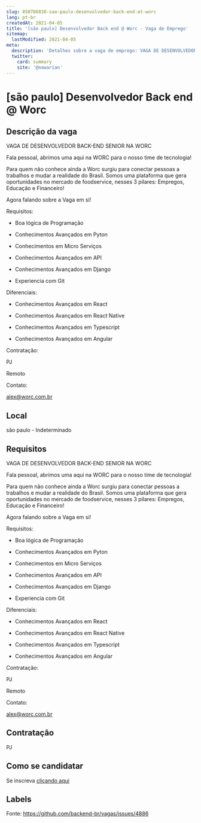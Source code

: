 ```yaml
---
slug: 850786838-sao-paulo-desenvolvedor-back-end-at-worc
lang: pt-br
createdAt: 2021-04-05
title: '[são paulo] Desenvolvedor Back end @ Worc - Vaga de Emprego'
sitemap:
  lastModified: 2021-04-05
meta:
  description: 'Detalhes sobre a vaga de emprego: VAGA DE DESENVOLVEDOR BACK-END SENIOR NA WORC  Fala pessoal, abrimos uma aqui na WORC para o nosso time de tecnologia!   Para quem não conhece ainda a Worc surgiu para conectar pessoas a trabalhos e mudar a realidade do Brasil. Somos uma plataforma que gera oportunidades no mercado de foodservice, nesses 3 pilares: Empregos, Educação e Financeiro!   Agora falando sobre a Vaga em si!  Requisitos:  - Boa lógica de Programação - Conhecimentos Avançados em Pyton - Conhecimentos em Micro Serviços - Conhecimentos Avançados em API - Conhecimentos Avançados em Django - Experiencia com Git  Diferenciais:  - Conhecimentos Avançados em React - Conhecimentos Avançados em React Native - Conhecimentos Avançados em Typescript - Conhecimentos Avançados em Angular  Contratação: PJ Remoto  Contato: alex@worc.com.br'
  twitter:
    card: summary
    site: '@nawarian'
---
```


# [são paulo] Desenvolvedor Back end @ Worc

## Descrição da vaga

VAGA DE DESENVOLVEDOR BACK-END SENIOR NA WORC



Fala pessoal, abrimos uma aqui na WORC para o nosso time de tecnologia! 



Para quem não conhece ainda a Worc surgiu para conectar pessoas a trabalhos e mudar a realidade do Brasil. Somos uma plataforma que gera oportunidades no mercado de foodservice, nesses 3 pilares: Empregos, Educação e Financeiro! 



Agora falando sobre a Vaga em si!



Requisitos:



- Boa lógica de Programação

- Conhecimentos Avançados em Pyton

- Conhecimentos em Micro Serviços

- Conhecimentos Avançados em API

- Conhecimentos Avançados em Django

- Experiencia com Git



Diferenciais:



- Conhecimentos Avançados em React

- Conhecimentos Avançados em React Native

- Conhecimentos Avançados em Typescript

- Conhecimentos Avançados em Angular



Contratação:

PJ

Remoto



Contato:

alex@worc.com.br

## Local

são paulo - Indeterminado

## Requisitos

VAGA DE DESENVOLVEDOR BACK-END SENIOR NA WORC



Fala pessoal, abrimos uma aqui na WORC para o nosso time de tecnologia! 



Para quem não conhece ainda a Worc surgiu para conectar pessoas a trabalhos e mudar a realidade do Brasil. Somos uma plataforma que gera oportunidades no mercado de foodservice, nesses 3 pilares: Empregos, Educação e Financeiro! 



Agora falando sobre a Vaga em si!



Requisitos:



- Boa lógica de Programação

- Conhecimentos Avançados em Pyton

- Conhecimentos em Micro Serviços

- Conhecimentos Avançados em API

- Conhecimentos Avançados em Django

- Experiencia com Git



Diferenciais:



- Conhecimentos Avançados em React

- Conhecimentos Avançados em React Native

- Conhecimentos Avançados em Typescript

- Conhecimentos Avançados em Angular



Contratação:

PJ

Remoto



Contato:

alex@worc.com.br

## Contratação

PJ

## Como se candidatar

Se inscreva [clicando aqui](https://www.pyjobs.com.br/job/2373)

## Labels



Fonte: https://github.com/backend-br/vagas/issues/4886